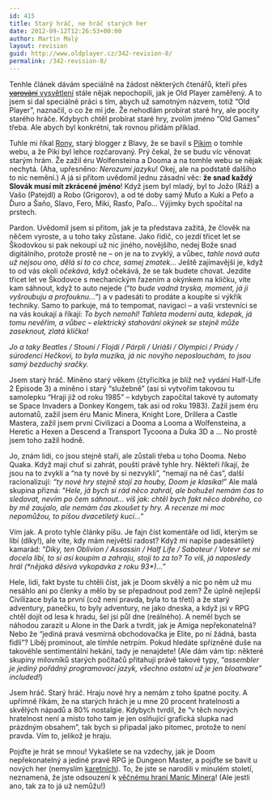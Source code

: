 ```yaml
---
id: 415
title: Starý hráč, ne hráč starých her
date: 2012-09-12T12:26:53+00:00
author: Martin Malý
layout: revision
guid: http://www.oldplayer.cz/342-revision-8/
permalink: /342-revision-8/
---
```

Tenhle článek dávám speciálně na žádost některých čtenářů, kteří přes [<del>varování</del> vysvětlení](http://www.oldplayer.cz/oldplayer/) stále nějak nepochopili, jak je Old Player zaměřený. A to jsem si dal speciálně práci s tím, abych už samotným názvem, totiž &#8220;Old Player&#8221;, naznačil, o co že mi jde. Že nehodlám probírat staré hry, ale pocity starého hráče. Kdybych chtěl probírat staré hry, zvolím jméno &#8220;Old Games&#8221; třeba. Ale abych byl konkrétní, tak rovnou přidám příklad.

Tuhle mi říkal [Rony](http://spravodaj.madaj.net/), starý blogger z Blavy, že se bavil s [Pikim](http://4m.pilnik.sk/) o tomhle webu, a že Piki byl lehce rozčarovaný. Prý čekal, že se budu víc věnovat starým hrám. Že zažil éru Wolfensteina a Dooma a na tomhle webu se nějak nechytá. (Aha, upřesněno: _Nerozumí jazyku_! Okej, ale na podstatě dalšího to nic nemění.) A já si přitom uvědomil jednu zásadní věc: **že snad každý Slovák musí mít zkrácené jméno**! Když jsem byl mladý, byl to Jožo (Ráž) a Vašo (Patejdl) a Robo (Grigorov), a od té doby samý Muťo a Kuki a Peťo a Ďuro a Šaňo, Slavo, Fero, Miki, Rasťo, Paľo&#8230; Výjimky bych spočítal na prstech.

Pardon. Uvědomil jsem si přitom, jak je ta představa zažitá, že člověk na něčem vyroste, a u toho taky zůstane. Jako řidič, co jezdí třicet let se Škodovkou si pak nekoupí už nic jiného, novějšího, nedej Bože snad digitálního, protože prostě ne &#8211; on je na to zvyklý, a vůbec, _tahle nová auta už nejsou ono, dělá si to co chce, samej zmatek&#8230;_ Ještě zajímavější je, když to od vás okolí _očekává_, když očekává, že se tak budete chovat. Jezdíte třicet let ve Škodovce s mechanickým řazením a okýnkem na kličku, víte kam sáhnout, když to auto nejede (&#8220;_to bude vadná tryska, moment, já ji vyšroubuju a profouknu&#8230;_&#8220;) a v padesáti to prodáte a koupíte si výkřik techniky. Samo to parkuje, má to tempomat, navigaci &#8211; a vaši vrstevníci se na vás koukají a říkají: _To bych nemohl! Tahleta moderní auta, kdepak, já tomu nevěřím, a vůbec &#8211; elektrický stahování okýnek se stejně může zaseknout, zlatá klička!_

_Jo a taky Beatles / Stouni / Flojdi / Párpli / Uriáši / Olympici / Prúdy / súrodenci Hečkovi, to byla muzika, já nic novýho neposlouchám, to jsou samý bezduchý sračky._

Jsem starý hráč. Míněno starý věkem (čtyřicítka je blíž než vydání Half-Life 2 Episode 3) a míněno i starý &#8220;služebně&#8221; (asi si vytvořím takovou tu samolepku &#8220;Hraji již od roku 1985&#8221; &#8211; kdybych započítal takové ty automaty se Space Invaders a Donkey Kongem, tak asi od roku 1983). Zažil jsem éru automatů, zažil jsem éru Manic Minera, Knight Lore, Drillera a Castle Mastera, zažil jsem první Civilizaci a Dooma a Looma a Wolfensteina, a Heretic a Hexen a Descend a Transport Tycoona a Duka 3D a &#8230; No prostě jsem toho zažil hodně.

Jo, znám lidi, co jsou stejně staří, ale zůstali třeba u toho Dooma. Nebo Quaka. Když mají chuť si zahrát, pouští právě tyhle hry. Někteří říkají, že jsou na to zvyklí a &#8220;na ty nové by si nezvykli&#8221;, &#8220;nemají na ně čas&#8221;, další racionalizují: _&#8220;ty nové hry stejně stojí za houby, Doom je klasika!_&#8221; Ale malá skupina přizná: &#8220;_Hele, já bych si rád něco zahrál, ale bohužel nemám čas to sledovat, nevím po čem sáhnout&#8230; víš jak: chtěl bych fakt něco dobrého, co by mě zaujalo, ale nemám čas zkoušet ty hry. A recenze mi moc nepomůžou, to píšou dvacetiletý kucí&#8230;_&#8221;

Vím jak. A proto tyhle články píšu. Je fajn číst komentáře od lidí, kterým se líbí (díky!), ale víte, kdy mám největší radost? Když mi napíše padesátiletý kamarád: &#8220;_Díky, ten Oblivion / Assassin / Half Life / Saboteur / Votevr se mi docela líbí, to si asi koupím a zahraju, stojí to za to? To víš, já naposledy hrál (\*nějaká děsivá vykopávka z roku 93\*)&#8230;_&#8221;

Hele, lidi, fakt byste tu chtěli číst, jak je Doom skvělý a nic po něm už mu nesáhlo ani po členky a mělo by se přepadnout pod zem? Že úplně nejlepší Civilizace byla ta první (což není pravda, byla to ta třetí) a že starý adventury, panečku, to byly adventury, ne jako dneska, a když jsi v RPG chtěl dojít od lesa k hradu, šel jsi půl dne (reálného). A neměl bych se náhodou zarazit u Alone in the Dark a tvrdit, jak je Amiga nepřekonatelná? Nebo že &#8220;jediná pravá vesmírná obchodovačka je Elite, po ní žádná, basta fidli&#8221;? Líběj prominout, ale tímhle netrpím. Pokud hledáte spřízněné duše na takovéhle sentimentální hekání, tady je nenajdete! (Ale dám vám tip: některé skupiny milovníků starých počítačů přitahují právě takové typy, _&#8220;assembler je jediný pořádný programovací jazyk, všechno ostatní už je jen bloatware&#8221; included!_)

Jsem hráč. Starý hráč. Hraju nové hry a nemám z toho špatné pocity. A upřímně říkám, že na starých hrách je u mne 20 procent hratelnosti a skvělých nápadů a 80% nostalgie. Kdybych tvrdil, že &#8220;v těch nových hratelnost není a místo toho tam je jen oslňující grafická slupka nad prázdným obsahem&#8221;, tak bych si připadal jako pitomec, protože to není pravda. Vím to, jelikož je hraju.

Pojďte je hrát se mnou! Vykašlete se na vzdechy, jak je Doom nepřekonatelný a jediné pravé RPG je Dungeon Master, a pojďte se bavit u nových her (nemyslím [karetních](http://www.oldplayer.cz/odpoledne-s-kinectem-podrobna-reportaz-s-nasazenim-zivota-vlastniho/)). To, že jste se narodili v minulém století, neznamená, že jste odsouzení k [věčnému hraní Manic Minera](http://www.darnkitty.com/manic/)! (Ale jestli ano, tak za to já už nemůžu!)

<div id="google_plus_one">
  <g:plusone></g:plusone>
</div>

<div id="fb_send_like">
</div>